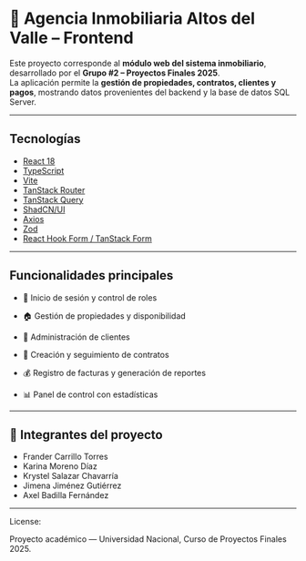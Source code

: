 # 🏡 Agencia Inmobiliaria Altos del Valle – Frontend

Este proyecto corresponde al **módulo web del sistema inmobiliario**, desarrollado por el **Grupo #2 – Proyectos Finales 2025**.  
La aplicación permite la **gestión de propiedades, contratos, clientes y pagos**, mostrando datos provenientes del backend y la base de datos SQL Server.

---

## Tecnologías 

- [React 18](https://react.dev/)
- [TypeScript](https://www.typescriptlang.org/)
- [Vite](https://vitejs.dev/)
- [TanStack Router](https://tanstack.com/router/latest)
- [TanStack Query](https://tanstack.com/query/latest)
- [ShadCN/UI](https://ui.shadcn.com/) 
- [Axios](https://axios-http.com/)
- [Zod](https://zod.dev/) 
- [React Hook Form / TanStack Form](https://tanstack.com/form/latest)

  
---

## Funcionalidades principales

- 🔐 Inicio de sesión y control de roles

- 🏠 Gestión de propiedades y disponibilidad

- 👥 Administración de clientes

- 📄 Creación y seguimiento de contratos

- 💰 Registro de facturas y generación de reportes

- 📊 Panel de control con estadísticas

---

## 👥 Integrantes del proyecto

- Frander Carrillo Torres
- Karina Moreno Díaz
- Krystel Salazar Chavarría
- Jimena Jiménez Gutiérrez
- Axel Badilla Fernández


---
License: 

Proyecto académico — Universidad Nacional, Curso de Proyectos Finales 2025.
